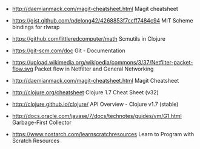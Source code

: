  - http://daemianmack.com/magit-cheatsheet.html
   Magit cheatsheet

 - https://gist.github.com/pdelong42/4268853f7ccff7484c94
   MIT Scheme bindings for rlwrap

 - https://github.com/littleredcomputer/math
   Scmutils in Clojure

 - https://git-scm.com/doc
   Git - Documentation

 - https://upload.wikimedia.org/wikipedia/commons/3/37/Netfilter-packet-flow.svg
   Packet flow in Netfilter and General Networking

 - http://daemianmack.com/magit-cheatsheet.html
   Magit Cheatsheet

 - http://clojure.org/cheatsheet
   Clojure 1.7 Cheat Sheet (v32)

 - http://clojure.github.io/clojure/
   API Overview - Clojure v1.7 (stable)

 - http://docs.oracle.com/javase/7/docs/technotes/guides/vm/G1.html
   Garbage-First Collector

 - https://www.nostarch.com/learnscratchresources
   Learn to Program with Scratch Resources
